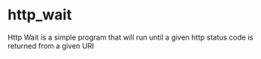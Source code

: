 # http_wait
Http Wait is a simple program that will run until a given http status code is returned from a given URI
